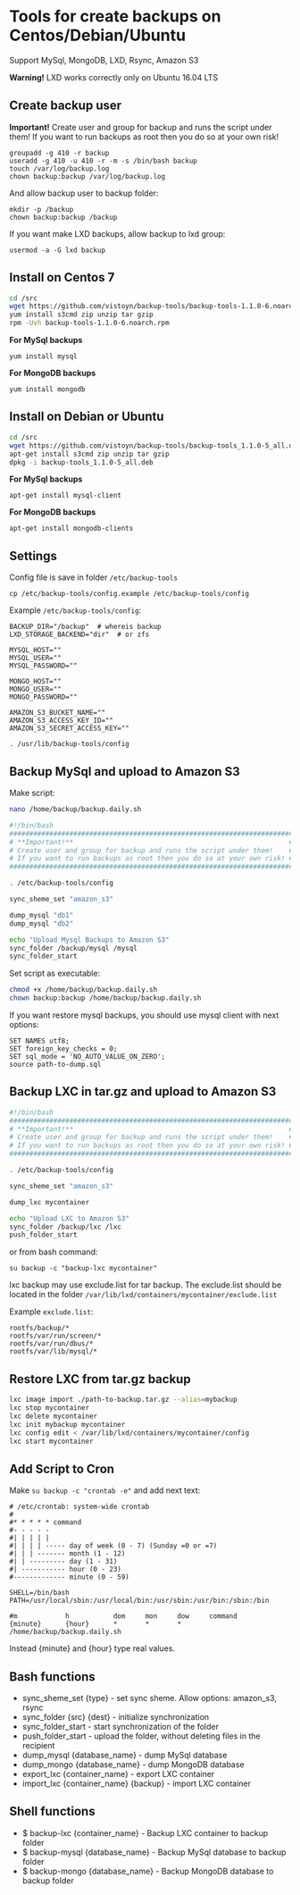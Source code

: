 # Tools for create backups on Centos/Debian/Ubuntu

Support MySql, MongoDB, LXD, Rsync, Amazon S3

**Warning!**
LXD works correctly only on Ubuntu 16.04 LTS


## Create backup user

**Important!**
Create user and group for backup and runs the script under them!
If you want to run backups as root then you do so at your own risk!
```
groupadd -g 410 -r backup
useradd -g 410 -u 410 -r -m -s /bin/bash backup
touch /var/log/backup.log
chown backup:backup /var/log/backup.log
```

And allow backup user to backup folder:
```
mkdir -p /backup
chown backup:backup /backup
```

If you want make LXD backups, allow backup to lxd group:
```
usermod -a -G lxd backup
```


## Install on Centos 7


```bash
cd /src
wget https://github.com/vistoyn/backup-tools/backup-tools-1.1.0-6.noarch.rpm
yum install s3cmd zip unzip tar gzip
rpm -Uvh backup-tools-1.1.0-6.noarch.rpm
```

**For MySql backups**
```
yum install mysql
```

**For MongoDB backups**
```
yum install mongodb
```


## Install on Debian or Ubuntu

```bash
cd /src
wget https://github.com/vistoyn/backup-tools/backup-tools_1.1.0-5_all.deb
apt-get install s3cmd zip unzip tar gzip
dpkg -i backup-tools_1.1.0-5_all.deb
```

**For MySql backups**
```
apt-get install mysql-client
```

**For MongoDB backups**
```
apt-get install mongodb-clients
```


## Settings

Config file is save in folder `/etc/backup-tools`
```
cp /etc/backup-tools/config.example /etc/backup-tools/config
```

Example `/etc/backup-tools/config`:
```
BACKUP_DIR="/backup"  # whereis backup
LXD_STORAGE_BACKEND="dir"  # or zfs

MYSQL_HOST=""
MYSQL_USER=""
MYSQL_PASSWORD=""

MONGO_HOST=""
MONGO_USER=""
MONGO_PASSWORD=""

AMAZON_S3_BUCKET_NAME=""
AMAZON_S3_ACCESS_KEY_ID=""
AMAZON_S3_SECRET_ACCESS_KEY=""

. /usr/lib/backup-tools/config
```



## Backup MySql and upload to Amazon S3

Make script:
```bash
nano /home/backup/backup.daily.sh
```
 

```bash
#!/bin/bash
#######################################################################
# **Important!**                                                      #
# Create user and group for backup and runs the script under them!    #
# If you want to run backups as root then you do so at your own risk! #
#######################################################################

. /etc/backup-tools/config

sync_sheme_set "amazon_s3"

dump_mysql "db1"
dump_mysql "db2"

echo "Upload Mysql Backups to Amazon S3"
sync_folder /backup/mysql /mysql
sync_folder_start
```


Set script as executable:
```bash
chmod +x /home/backup/backup.daily.sh
chown backup:backup /home/backup/backup.daily.sh
```


If you want restore mysql backups, you should use mysql client with next options:
```
SET NAMES utf8;
SET foreign_key_checks = 0;
SET sql_mode = 'NO_AUTO_VALUE_ON_ZERO';
source path-to-dump.sql
```


## Backup LXC in tar.gz and upload to Amazon S3

```bash
#!/bin/bash
#######################################################################
# **Important!**                                                      #
# Create user and group for backup and runs the script under them!    #
# If you want to run backups as root then you do so at your own risk! #
#######################################################################

. /etc/backup-tools/config

sync_sheme_set "amazon_s3"

dump_lxc mycontainer

echo "Upload LXC to Amazon S3"
sync_folder /backup/lxc /lxc
push_folder_start
```

or from bash command:
```
su backup -c "backup-lxc mycontainer"
```


lxc backup may use exclude.list for tar backup. The exclude.list should be located in the folder `/var/lib/lxd/containers/mycontainer/exclude.list`

Example `exclude.list`:
```
rootfs/backup/*
rootfs/var/run/screen/*
rootfs/var/run/dbus/*
rootfs/var/lib/mysql/*
```


## Restore LXC from tar.gz backup


```bash
lxc image import ./path-to-backup.tar.gz --alias=mybackup
lxc stop mycontainer
lxc delete mycontainer
lxc init mybackup mycontainer
lxc config edit < /var/lib/lxd/containers/mycontainer/config
lxc start mycontainer
```



## Add Script to Cron

Make `su backup -c "crontab -e"` and add next text:
```
# /etc/crontab: system-wide crontab
#
#* * * * * command
#- - - - -
#| | | | |
#| | | | ----- day of week (0 - 7) (Sunday =0 or =7)
#| | | ------- month (1 - 12)
#| | --------- day (1 - 31)
#| ----------- hour (0 - 23)
#------------- minute (0 - 59)

SHELL=/bin/bash
PATH=/usr/local/sbin:/usr/local/bin:/usr/sbin:/usr/bin:/sbin:/bin

#m            h           dom     mon     dow     command
{minute}      {hour}      *       *       *       /home/backup/backup.daily.sh
```
Instead {minute} and {hour} type real values.


## Bash functions


* sync_sheme_set {type} - set sync sheme. Allow options: amazon_s3, rsync
* sync_folder {src} {dest} - initialize synchronization
* sync_folder_start - start synchronization of the folder
* push_folder_start - upload the folder, without deleting files in the recipient
* dump_mysql {database_name} - dump MySql database
* dump_mongo {database_name} - dump MongoDB database
* export_lxc {container_name} - export LXC container
* import_lxc {container_name} {backup} - import LXC container



## Shell functions

* $ backup-lxc {container_name} - Backup LXC container to backup folder
* $ backup-mysql {database_name} - Backup MySql database to backup folder
* $ backup-mongo {database_name} - Backup MongoDB database to backup folder



